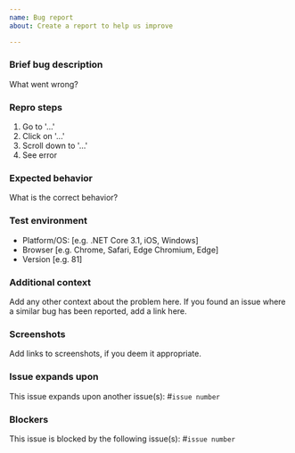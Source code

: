 ```yaml
---
name: Bug report
about: Create a report to help us improve

---
```


### Brief bug description

What went wrong?

### Repro steps

1. Go to '...'
2. Click on '...'
3. Scroll down to '...'
4. See error

### Expected behavior

What is the correct behavior?

### Test environment

 - Platform/OS: [e.g. .NET Core 3.1, iOS, Windows]
 - Browser [e.g. Chrome, Safari, Edge Chromium, Edge]
 - Version [e.g. 81]

### Additional context

Add any other context about the problem here. If you found an issue where a similar bug has been reported, add a link here.

### Screenshots

Add links to screenshots, if you deem it appropriate.

### Issue expands upon

This issue expands upon another issue(s): #`issue number`

### Blockers

This issue is blocked by the following issue(s): #`issue number`
